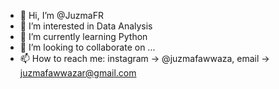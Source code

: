 - 👋 Hi, I’m @JuzmaFR
- 👀 I’m interested in Data Analysis
- 🌱 I’m currently learning Python
- 💞️ I’m looking to collaborate on ...
- 📫 How to reach me: instagram -> @juzmafawwaza, email -> juzmafawwazar@gmail.com

<!---
JuzmaFR/JuzmaFR is a ✨ special ✨ repository because its `README.md` (this file) appears on your GitHub profile.
You can click the Preview link to take a look at your changes.
--->
